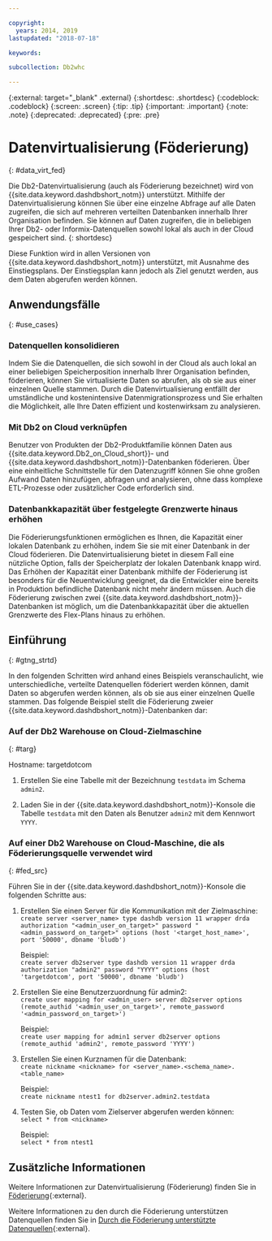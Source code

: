 ```yaml
---

copyright:
  years: 2014, 2019
lastupdated: "2018-07-18"

keywords:

subcollection: Db2whc

---
```


<!-- Attribute definitions --> 
{:external: target="_blank" .external}
{:shortdesc: .shortdesc}
{:codeblock: .codeblock}
{:screen: .screen}
{:tip: .tip}
{:important: .important}
{:note: .note}
{:deprecated: .deprecated}
{:pre: .pre}

# Datenvirtualisierung (Föderierung)
{: #data_virt_fed}

Die Db2-Datenvirtualisierung (auch als Föderierung bezeichnet) wird von {{site.data.keyword.dashdbshort_notm}} unterstützt. Mithilfe der Datenvirtualisierung können Sie über eine einzelne Abfrage auf alle Daten zugreifen, die sich auf mehreren verteilten Datenbanken innerhalb Ihrer Organisation befinden. Sie können auf Daten zugreifen, die in beliebigen Ihrer Db2- oder Informix-Datenquellen sowohl lokal als auch in der Cloud gespeichert sind. 
{: shortdesc}

Diese Funktion wird in allen Versionen von {{site.data.keyword.dashdbshort_notm}} unterstützt, mit Ausnahme des Einstiegsplans. Der Einstiegsplan kann jedoch als Ziel genutzt werden, aus dem Daten abgerufen werden können.

## Anwendungsfälle
{: #use_cases}

### Datenquellen konsolidieren

Indem Sie die Datenquellen, die sich sowohl in der Cloud als auch lokal an einer beliebigen Speicherposition innerhalb Ihrer Organisation befinden, föderieren, können Sie virtualisierte Daten so abrufen, als ob sie aus einer einzelnen Quelle stammen. Durch die Datenvirtualisierung entfällt der umständliche und kostenintensive Datenmigrationsprozess und Sie erhalten die Möglichkeit, alle Ihre Daten effizient und kostenwirksam zu analysieren.

<!-- A company may have started their operations with an on-premises Db2 server. As cloud technology becomes more widespread and companies start to operate on cloud in a cost-effective fashion, there will be continued Cloud growth. However, the organization’s data on both sources remain as a critical component to their decision-making processes. By way of example, a client operating in retail industry needs to be able to access all data, say customer information, to run further analysis on their customers’ consumption behaviors. They need to be able to identify customers, match their records on cloud with already existing ones from an on-premises database and compose them as if the data is being retrieved from a single source. Federation capability here prevents the burdensome data migration process and allows the user to access the data without moving the data.

located in the cloud and on-premises -->

### Mit Db2 on Cloud verknüpfen

Benutzer von Produkten der Db2-Produktfamilie können Daten aus {{site.data.keyword.Db2_on_Cloud_short}}- und {{site.data.keyword.dashdbshort_notm}}-Datenbanken föderieren. Über eine einheitliche Schnittstelle für den Datenzugriff können Sie ohne großen Aufwand Daten hinzufügen, abfragen und analysieren, ohne dass komplexe ETL-Prozesse oder zusätzlicher Code erforderlich sind.

<!-- Db2 family users would now be able to federate data between Db2 on Cloud and Db2 Warehouse on Cloud. By being provided a common interface for accessing the data, a user can now easily add or query data from or to the Warehouse without complex ETL processes or any additional code. -->

<!-- ### Sharded data across multiple servers

At times, you might choose to partition (shard) your data. With federation capabilities, sharded data can be queried with a unified interface. Federation gives you the ability to better balance your workloads, scale specific parts of an app, and create microservices that work together. -->

<!-- At times, users may choose to partition (shard). With federation capabilities, data can be queried with a unified interface and this lets the user better balance the workload, scale specific parts of an app or create microservices that work together. -->

### Datenbankkapazität über festgelegte Grenzwerte hinaus erhöhen

Die Föderierungsfunktionen ermöglichen es Ihnen, die Kapazität einer lokalen Datenbank zu erhöhen, indem Sie sie mit einer Datenbank in der Cloud föderieren. Die Datenvirtualisierung bietet in diesem Fall eine nützliche Option, falls der Speicherplatz der lokalen Datenbank knapp wird. Das Erhöhen der Kapazität einer Datenbank mithilfe der Föderierung ist besonders für die Neuentwicklung geeignet, da die Entwickler eine bereits in Produktion befindliche Datenbank nicht mehr ändern müssen. Auch die Föderierung zwischen zwei {{site.data.keyword.dashdbshort_notm}}-Datenbanken ist möglich, um die Datenbankkapazität über die aktuellen Grenzwerte des Flex-Plans hinaus zu erhöhen.

<!-- By using federation, users can increase capacity of an on premises database by federating to or from the cloud. This is a great option if your on premises database is running out of storage. Increased capacity will also be useful for new development as our users no longer need to change a database in production. You can also use this feature to federate between two Db2 on Cloud databases to increase the capacity beyond the current limits of the Flex plan. -->

## Einführung
{: #gtng_strtd}

In den folgenden Schritten wird anhand eines Beispiels veranschaulicht, wie unterschiedliche, verteilte Datenquellen föderiert werden können, damit Daten so abgerufen werden können, als ob sie aus einer einzelnen Quelle stammen. Das folgende Beispiel stellt die Föderierung zweier {{site.data.keyword.dashdbshort_notm}}-Datenbanken dar:

### Auf der Db2 Warehouse on Cloud-Zielmaschine
{: #targ}

Hostname: targetdotcom

1. Erstellen Sie eine Tabelle mit der Bezeichnung `testdata` im Schema `admin2`.

2. Laden Sie in der {{site.data.keyword.dashdbshort_notm}}-Konsole die Tabelle `testdata` mit den Daten als Benutzer `admin2` mit dem Kennwort `YYYY`.

### Auf einer Db2 Warehouse on Cloud-Maschine, die als Föderierungsquelle verwendet wird
{: #fed_src}

Führen Sie in der {{site.data.keyword.dashdbshort_notm}}-Konsole die folgenden Schritte aus:

<!-- 1. Catalog the target machine:<br/>
   `db2 catalog tcpip node <node_name> remote <host_name> server 50000`<br/>

   For example:<br/>
   `db2 catalog tcpip node fedS remote targetdotcom server 50000`

2. Catalog the database on fedS:<br/>
   `db2 catalog db bludb as <db_name> at node <node_name>`

   For example:<br/>
   `db2 catalog db bludb as srcdb at node fedS`

3. Connect to the database on fedS:<br/>
   `db2 connect to <catalog_db_name> user <admin_user> using '<admin_password>'`

   For example:<br/>
   `db2 connect to srcdb user 'admin1' with password 'XXXX'`

4. Create a wrapper on fedS:<br/>
   `db2 "create wrapper drda"` -->

1. Erstellen Sie einen Server für die Kommunikation mit der Zielmaschine:<br/>
   `create server <server_name> type dashdb version 11 wrapper drda authorization "<admin_user_on_target>" password "<admin_password_on_target>" options (host '<target_host_name>', port '50000', dbname 'bludb')`

   Beispiel: <br/>
   `create server db2server type dashdb version 11 wrapper drda authorization "admin2" password "YYYY" options (host 'targetdotcom', port '50000', dbname 'bludb')`

2. Erstellen Sie eine Benutzerzuordnung für admin2:<br/>
   `create user mapping for <admin_user> server db2server options (remote_authid '<admin_user_on_target>', remote_password '<admin_password_on_target>')`

   Beispiel:<br/>
   `create user mapping for admin1 server db2server options (remote_authid 'admin2', remote_password 'YYYY')`

3. Erstellen Sie einen Kurznamen für die Datenbank: <br/>
   `create nickname <nickname> for <server_name>.<schema_name>.<table_name>`

   Beispiel:<br/>
   `create nickname ntest1 for db2server.admin2.testdata`

4. Testen Sie, ob Daten vom Zielserver abgerufen werden können:<br/>
   `select * from <nickname>`

   Beispiel:<br/>
   `select * from ntest1`

## Zusätzliche Informationen

Weitere Informationen zur Datenvirtualisierung (Föderierung) finden Sie in [Föderierung](https://www.ibm.com/support/knowledgecenter/SS6NHC/com.ibm.swg.im.dashdb.doc/fcontainer.html){:external}.

Weitere Informationen zu den durch die Föderierung unterstützen Datenquellen finden Sie in [Durch die Föderierung unterstützte Datenquellen](https://www.ibm.com/support/docview.wss?uid=swg27050561){:external}.
